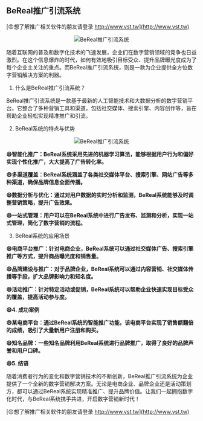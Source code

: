 ## **BeReal推广引流系统**

[😍想了解推广相关软件的朋友请登录 http://www.vst.tw](http://www.vst.tw)

 <center><img src="https://vst.tw/MP4/tuiguang/png/1.png" alt="BeReal推广引流系统"></center>

随着互联网的普及和数字化技术的飞速发展，企业们在数字营销领域的竞争也日益激烈。在这个信息爆炸的时代，如何有效地吸引目标受众、提升品牌曝光度成为了每个企业主关注的重点。而BeReal推广引流系统，则是一款为企业提供全方位数字营销解决方案的利器。

1. 什么是BeReal推广引流系统？

BeReal推广引流系统是一款基于最新的人工智能技术和大数据分析的数字营销平台。它整合了多种营销工具和渠道，包括社交媒体、搜索引擎、内容创作等，旨在帮助企业轻松实现精准推广和引流。

2. BeReal系统的特点与优势

 <center><img src="https://vst.tw/MP4/tuiguang/png/7.png" alt="BeReal推广引流系统"></center>

**😄智能化推广：BeReal系统采用先进的机器学习算法，能够根据用户行为和偏好实现个性化推广，大大提高了广告转化率。**

**😄多渠道覆盖：BeReal系统涵盖了各类社交媒体平台、搜索引擎、网站广告等多种渠道，确保品牌信息全面传播。**

**😄数据分析与优化：通过对用户数据的实时分析和监测，BeReal系统能够及时调整营销策略，提升广告效果。**

**😄一站式管理：用户可以在BeReal系统中进行广告发布、监测和分析，实现一站式管理，简化了数字营销的流程。**

3. BeReal系统的应用场景

**😄电商平台推广：针对电商企业，BeReal系统可以通过社交媒体广告、搜索引擎推广等方式，提升商品曝光度和销售量。**

**😄品牌建设与推广：对于品牌企业，BeReal系统可以通过内容营销、社交媒体传播等手段，扩大品牌影响力和知名度。**

**😄活动推广：针对特定活动或促销，BeReal系统可以帮助企业快速实现目标受众的覆盖，提高活动参与度。**

**😄4. 成功案例**

**😄某电商平台：通过BeReal系统的智能推广功能，该电商平台实现了销售额翻倍的成绩，吸引了大量新用户注册和购买。**

**😄知名品牌：一些知名品牌利用BeReal系统进行品牌推广，取得了良好的品牌声誉和用户口碑。**

**😄5. 结语**

随着消费者行为的变化和数字营销技术的不断创新，BeReal推广引流系统为企业提供了一个全新的数字营销解决方案。无论是电商企业、品牌企业还是活动策划方，都可以通过BeReal系统实现精准推广、提升品牌价值。让我们一起拥抱数字化时代，与BeReal系统携手共进，开启数字营销新时代！

[😍想了解推广相关软件的朋友请登录 http://www.vst.tw](http://www.vst.tw)



